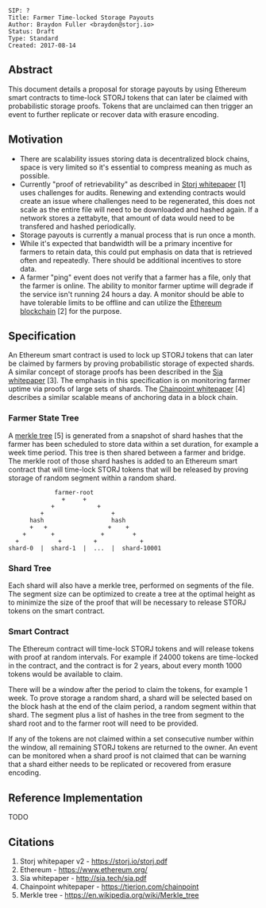 ```
SIP: ?
Title: Farmer Time-locked Storage Payouts
Author: Braydon Fuller <braydon@storj.io>
Status: Draft
Type: Standard
Created: 2017-08-14
```

Abstract
--------
This document details a proposal for storage payouts by using Ethereum smart contracts to time-lock STORJ tokens that can later be claimed with probabilistic storage proofs. Tokens that are unclaimed can then trigger an event to further replicate or recover data with erasure encoding.

Motivation
----------

- There are scalability issues storing data is decentralized block chains, space is very limited so it's essential to compress meaning as much as possible.
- Currently "proof of retrievability" as described in [Storj whitepaper](https://storj.io/storj.pdf) [1] uses challenges for audits. Renewing and extending contracts would create an issue where challenges need to be regenerated, this does not scale as the entire file will need to be downloaded and hashed again. If a network stores a zettabyte, that amount of data would need to be transfered and hashed periodically.
- Storage payouts is currently a manual process that is run once a month.
- While it's expected that bandwidth will be a primary incentive for farmers to retain data, this could put emphasis on data that is retrieved often and repeatedly. There should be additional incentives to store data.
- A farmer "ping" event does not verify that a farmer has a file, only that the farmer is online. The ability to monitor farmer uptime will degrade if the service isn't running 24 hours a day. A monitor should be able to have tolerable limits to be offline and can utilize the [Ethereum blockchain](https://www.ethereum.org/) [2] for the purpose.

Specification
-------------

An Ethereum smart contract is used to lock up STORJ tokens that can later be claimed by farmers by proving probabilistic storage of expected shards. A similar concept of storage proofs has been described in the [Sia whitepaper](http://sia.tech/sia.pdf) [3]. The emphasis in this specification is on monitoring farmer uptime via proofs of large sets of shards. The [Chainpoint whitepaper](https://tierion.com/chainpoint) [4] describes a similar scalable means of anchoring data in a block chain.

### Farmer State Tree

A [merkle tree](https://en.wikipedia.org/wiki/Merkle_tree) [5] is generated from a snapshot of shard hashes that the farmer has been scheduled to store data within a set duration, for example a week time period. This tree is then shared between a farmer and bridge. The merkle root of those shard hashes is added to an Ethereum smart contract that will time-lock STORJ tokens that will be released by proving storage of random segment within a random shard.


```
             farmer-root
               +     +
            +            +
         +                   +
      hash                   hash
      +   +                 +    +
    +       +             +        +
  +           +         +            +
shard-0  |  shard-1  |  ...  |  shard-10001
```


### Shard Tree

Each shard will also have a merkle tree, performed on segments of the file. The segment size can be optimized to create a tree at the optimal height as to minimize the size of the proof that will be necessary to release STORJ tokens on the smart contract.

### Smart Contract

The Ethereum contract will time-lock STORJ tokens and will release tokens with proof at random intervals. For example if 24000 tokens are time-locked in the contract, and the contract is for 2 years, about every month 1000 tokens would be available to claim.

There will be a window after the period to claim the tokens, for example 1 week. To prove storage a random shard, a shard will be selected based on the block hash at the end of the claim period, a random segment within that shard. The segment plus a list of hashes in the tree from segment to the shard root and to the farmer root will need to be provided.

If any of the tokens are not claimed within a set consecutive number within the window, all remaining STORJ tokens are returned to the owner. An event can be monitored when a shard proof is not claimed that can be warning that a shard either needs to be replicated or recovered from erasure encoding.

Reference Implementation
------------------------

TODO

Citations
--------------

1. Storj whitepaper v2 - https://storj.io/storj.pdf
2. Ethereum - https://www.ethereum.org/
3. Sia whitepaper - http://sia.tech/sia.pdf
4. Chainpoint whitepaper - https://tierion.com/chainpoint
5. Merkle tree - https://en.wikipedia.org/wiki/Merkle_tree

